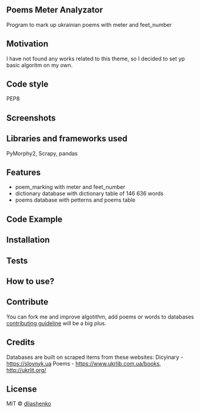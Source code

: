 
## Poems Meter Analyzator
Program to mark up ukrainian poems with meter and feet_number

## Motivation
I have not found any works related to this theme, so I decided to set yp basic algoritm on my own. 

## Code style
PEP8
 
## Screenshots


## Libraries and frameworks used
PyMorphy2, Scrapy, pandas

## Features
- poem_marking with meter and feet_number
- dictionary database with dictionary table of 146 636 words
- poems database with petterns and poems table 

## Code Example


## Installation


## Tests


## How to use?


## Contribute

You can fork me and improve algotithm, add poems or words to databases [contributing guideline](https://github.com/zulip/zulip-electron/blob/master/CONTRIBUTING.md) will be a big plus.

## Credits
Databases are built on scraped items from these websites:
Dicyinary - https://slovnyk.ua
Poems - https://www.ukrlib.com.ua/books, http://ukrlit.org/

## License


MIT © [dliashenko]()
